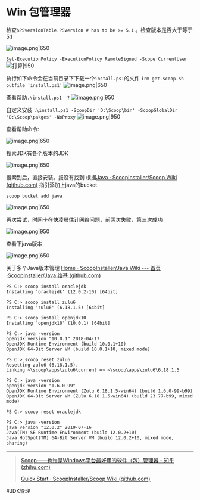 # Win 包管理器


检查`$PSversionTable.PSVersion # has to be >= 5.1` 。检查版本是否大于等于5.1

![image.png|650](https://img-life.oss-cn-beijing.aliyuncs.com/doc/202402281801292.png)


`Set-ExecutionPolicy -ExecutionPolicy RemoteSigned -Scope CurrentUser`
![打算|950](https://img-life.oss-cn-beijing.aliyuncs.com/doc/202402281801047.png)


执行如下命令会在当前目录下下载一个`install.ps1`的文件
`irm get.scoop.sh -outfile 'install.ps1'`
![image.png|650](https://img-life.oss-cn-beijing.aliyuncs.com/doc/202402281803217.png)


查看帮助`.\install.ps1 -?`
![image.png|950](https://img-life.oss-cn-beijing.aliyuncs.com/doc/202402281803960.png)

自定义安装
`.\install.ps1 -ScoopDir 'D:\Scoop\bin' -ScoopGlobalDir 'D:\Scoop\pakges' -NoProxy`
![image.png|950](https://img-life.oss-cn-beijing.aliyuncs.com/doc/202402281803199.png)


查看帮助命令:

![image.png|650](https://img-life.oss-cn-beijing.aliyuncs.com/doc/202402281803035.png)


搜索JDK有各个版本的JDK

![image.png|650](https://img-life.oss-cn-beijing.aliyuncs.com/doc/202402281804987.png)


搜索到后，直接安装。报没有找到
根据[Java · ScoopInstaller/Scoop Wiki (github.com)](https://github.com/ScoopInstaller/Scoop/wiki/Java) 指引添加上java的bucket
```text
scoop bucket add java
```
![image.png|650](https://img-life.oss-cn-beijing.aliyuncs.com/doc/202402281804201.png)


再次尝试，时间卡在快凌晨估计网络问题，前两次失败，第三次成功

![image.png|950](https://img-life.oss-cn-beijing.aliyuncs.com/doc/202402281804019.png)


查看下java版本

![image.png|650](https://img-life.oss-cn-beijing.aliyuncs.com/doc/202402281804330.png)


关于多个Java版本管理
[Home · ScoopInstaller/Java Wiki --- 首页 ·ScoopInstaller/Java 维基 (github.com)](https://github.com/ScoopInstaller/Java/wiki)

```
PS C:> scoop install oraclejdk
Installing 'oraclejdk' (12.0.2-10) [64bit]

PS C:> scoop install zulu6
Installing 'zulu6' (6.18.1.5) [64bit]

PS C:> scoop install openjdk10
Installing 'openjdk10' (10.0.1) [64bit]

PS C:> java -version
openjdk version "10.0.1" 2018-04-17
OpenJDK Runtime Environment (build 10.0.1+10)
OpenJDK 64-Bit Server VM (build 10.0.1+10, mixed mode)

PS C:> scoop reset zulu6
Resetting zulu6 (6.18.1.5).
Linking ~\scoop\apps\zulu6\current => ~\scoop\apps\zulu6\6.18.1.5

PS C:> java -version
openjdk version "1.6.0-99"
OpenJDK Runtime Environment (Zulu 6.18.1.5-win64) (build 1.6.0-99-b99)
OpenJDK 64-Bit Server VM (Zulu 6.18.1.5-win64) (build 23.77-b99, mixed mode)

PS C:> scoop reset oraclejdk

PS C:> java -version
java version "12.0.2" 2019-07-16
Java(TM) SE Runtime Environment (build 12.0.2+10)
Java HotSpot(TM) 64-Bit Server VM (build 12.0.2+10, mixed mode, sharing)
```


---

> [Scoop——也许是Windows平台最好用的软件（包）管理器 - 知乎 (zhihu.com)](https://zhuanlan.zhihu.com/p/463284082)
> 
> [Quick Start · ScoopInstaller/Scoop Wiki (github.com)](https://github.com/ScoopInstaller/Scoop/wiki/Quick-Start)


#JDK管理